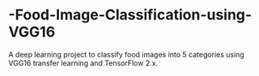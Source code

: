 # -Food-Image-Classification-using-VGG16
A deep learning project to classify food images into 5 categories using VGG16 transfer learning and TensorFlow 2.x.
